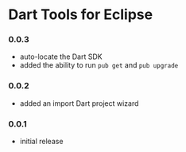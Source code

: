 # Dart Tools for Eclipse

### 0.0.3
- auto-locate the Dart SDK
- added the ability to run `pub get` and `pub upgrade`

### 0.0.2

- added an import Dart project wizard

### 0.0.1

- initial release
